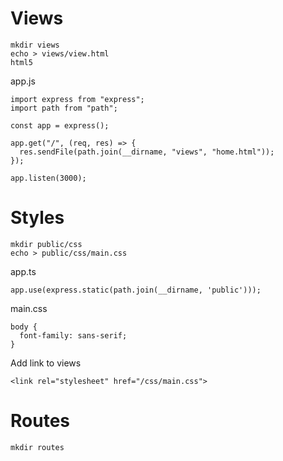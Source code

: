 # Views
`mkdir views`\
`echo > views/view.html`\
`html5`

app.js
```
import express from "express";
import path from "path";

const app = express();

app.get("/", (req, res) => {
  res.sendFile(path.join(__dirname, "views", "home.html"));
});

app.listen(3000);
```

# Styles
`mkdir public/css`\
`echo > public/css/main.css`

app.ts
```
app.use(express.static(path.join(__dirname, 'public')));
```

main.css
```
body {
  font-family: sans-serif;
}
```
Add link to views
```
<link rel="stylesheet" href="/css/main.css">
```

# Routes
`mkdir routes`
